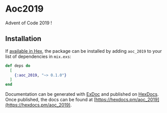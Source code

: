 # Aoc2019

Advent of Code 2019 !
## Installation

If [available in Hex](https://hex.pm/docs/publish), the package can be installed
by adding `aoc_2019` to your list of dependencies in `mix.exs`:

```elixir
def deps do
  [
    {:aoc_2019, "~> 0.1.0"}
  ]
end
```

Documentation can be generated with [ExDoc](https://github.com/elixir-lang/ex_doc)
and published on [HexDocs](https://hexdocs.pm). Once published, the docs can
be found at [https://hexdocs.pm/aoc_2019](https://hexdocs.pm/aoc_2019).

